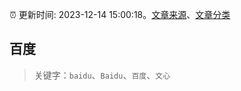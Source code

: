 :alarm_clock: 更新时间: 2023-12-14 15:00:18。[文章来源](/README.md)、[文章分类](/TAGS.md)

## 百度


> 关键字：`baidu`、`Baidu`、`百度`、`文心`



